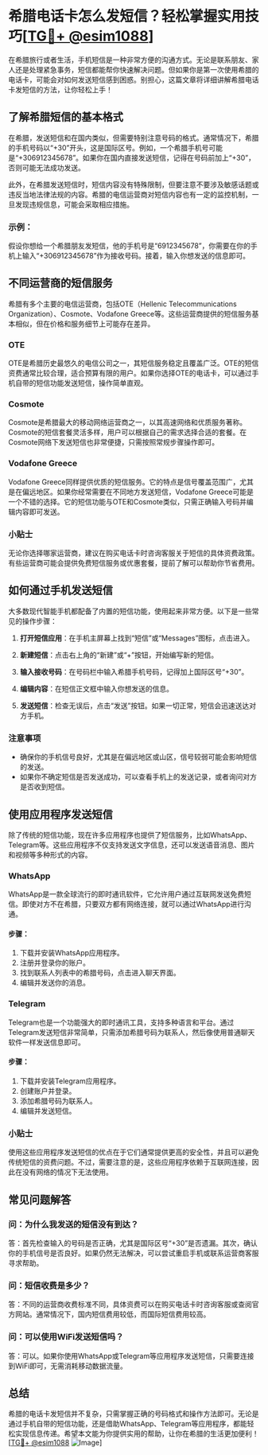 # 希腊电话卡怎么发短信？轻松掌握实用技巧[[TG💪+ @esim1088](https://t.me/s/esim1088)]

在希腊旅行或者生活，手机短信是一种非常方便的沟通方式。无论是联系朋友、家人还是处理紧急事务，短信都能帮你快速解决问题。但如果你是第一次使用希腊的电话卡，可能会对如何发送短信感到困惑。别担心，这篇文章将详细讲解希腊电话卡发短信的方法，让你轻松上手！

## 了解希腊短信的基本格式

在希腊，发送短信和在国内类似，但需要特别注意号码的格式。通常情况下，希腊的手机号码以“+30”开头，这是国际区号。例如，一个希腊手机号可能是“+306912345678”。如果你在国内直接发送短信，记得在号码前加上“+30”，否则可能无法成功发送。

此外，在希腊发送短信时，短信内容没有特殊限制，但要注意不要涉及敏感话题或违反当地法律法规的内容。希腊的电信运营商对短信内容也有一定的监控机制，一旦发现违规信息，可能会采取相应措施。

### 示例：
假设你想给一个希腊朋友发短信，他的手机号是“6912345678”，你需要在你的手机上输入“+306912345678”作为接收号码。接着，输入你想发送的信息即可。

## 不同运营商的短信服务

希腊有多个主要的电信运营商，包括OTE（Hellenic Telecommunications Organization）、Cosmote、Vodafone Greece等。这些运营商提供的短信服务基本相似，但在价格和服务细节上可能存在差异。

### OTE
OTE是希腊历史最悠久的电信公司之一，其短信服务稳定且覆盖广泛。OTE的短信资费通常比较合理，适合预算有限的用户。如果你选择OTE的电话卡，可以通过手机自带的短信功能发送短信，操作简单直观。

### Cosmote
Cosmote是希腊最大的移动网络运营商之一，以其高速网络和优质服务著称。Cosmote的短信套餐灵活多样，用户可以根据自己的需求选择合适的套餐。在Cosmote网络下发送短信也非常便捷，只需按照常规步骤操作即可。

### Vodafone Greece
Vodafone Greece同样提供优质的短信服务。它的特点是信号覆盖范围广，尤其是在偏远地区。如果你经常需要在不同地方发送短信，Vodafone Greece可能是一个不错的选择。它的短信功能与OTE和Cosmote类似，只需正确输入号码并编辑内容即可发送。

### 小贴士
无论你选择哪家运营商，建议在购买电话卡时咨询客服关于短信的具体资费政策。有些运营商可能会提供免费短信服务或优惠套餐，提前了解可以帮助你节省费用。

## 如何通过手机发送短信

大多数现代智能手机都配备了内置的短信功能，使用起来非常方便。以下是一些常见的操作步骤：

1. **打开短信应用**：在手机主屏幕上找到“短信”或“Messages”图标，点击进入。
   
2. **新建短信**：点击右上角的“新建”或“+”按钮，开始编写新的短信。

3. **输入接收号码**：在号码栏中输入希腊手机号码，记得加上国际区号“+30”。

4. **编辑内容**：在短信正文框中输入你想发送的信息。

5. **发送短信**：检查无误后，点击“发送”按钮。如果一切正常，短信会迅速送达对方手机。

### 注意事项
- 确保你的手机信号良好，尤其是在偏远地区或山区，信号较弱可能会影响短信的发送。
- 如果你不确定短信是否发送成功，可以查看手机上的发送记录，或者询问对方是否收到短信。

## 使用应用程序发送短信

除了传统的短信功能，现在许多应用程序也提供了短信服务，比如WhatsApp、Telegram等。这些应用程序不仅支持发送文字信息，还可以发送语音消息、图片和视频等多种形式的内容。

### WhatsApp
WhatsApp是一款全球流行的即时通讯软件，它允许用户通过互联网发送免费短信。即使对方不在希腊，只要双方都有网络连接，就可以通过WhatsApp进行沟通。

#### 步骤：
1. 下载并安装WhatsApp应用程序。
2. 注册并登录你的账户。
3. 找到联系人列表中的希腊号码，点击进入聊天界面。
4. 编辑并发送你的消息。

### Telegram
Telegram也是一个功能强大的即时通讯工具，支持多种语言和平台。通过Telegram发送短信非常简单，只需添加希腊号码为联系人，然后像使用普通聊天软件一样发送信息即可。

#### 步骤：
1. 下载并安装Telegram应用程序。
2. 创建账户并登录。
3. 添加希腊号码为联系人。
4. 编辑并发送短信。

### 小贴士
使用这些应用程序发送短信的优点在于它们通常提供更高的安全性，并且可以避免传统短信的资费问题。不过，需要注意的是，这些应用程序依赖于互联网连接，因此在没有网络的情况下无法使用。

## 常见问题解答

### 问：为什么我发送的短信没有到达？
答：首先检查输入的号码是否正确，尤其是国际区号“+30”是否遗漏。其次，确认你的手机信号是否良好。如果仍然无法解决，可以尝试重启手机或联系运营商客服寻求帮助。

### 问：短信收费是多少？
答：不同的运营商收费标准不同，具体资费可以在购买电话卡时咨询客服或查阅官方网站。通常情况下，国内短信费用较低，而国际短信费用较高。

### 问：可以使用WiFi发送短信吗？
答：可以。如果你使用WhatsApp或Telegram等应用程序发送短信，只需要连接到WiFi即可，无需消耗移动数据流量。

## 总结

希腊的电话卡发短信并不复杂，只需掌握正确的号码格式和操作方法即可。无论是通过手机自带的短信功能，还是借助WhatsApp、Telegram等应用程序，都能轻松实现信息传递。希望本文能为你提供实用的帮助，让你在希腊的生活更加便利！[[TG💪+ @esim1088](https://t.me/s/esim1088) ![Image](https://i.postimg.cc/4NQfJmqS/Snipaste-2025-05-13-00-14-12.png)]